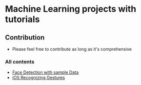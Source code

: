 # Machine Learning projects with tutorials

## Contribution

- Please feel free to contribute as long as it's comprehensive

### All contents

- [Face Detection with sample Data](https://www.kaggle.com/datasets/dataturks/face-detection-in-images)
- [iOS Recognizing Gestures](https://developer.apple.com/tutorials/sample-apps/getstartedwithmachinelearning-recognizegestures)
